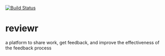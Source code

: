 [![Build Status](https://travis-ci.org/NicoleCarpenter/reviewr.svg?branch=master)](https://travis-ci.org/NicoleCarpenter/reviewr)
# reviewr
a platform to share work, get feedback, and improve the effectiveness of the feedback process
